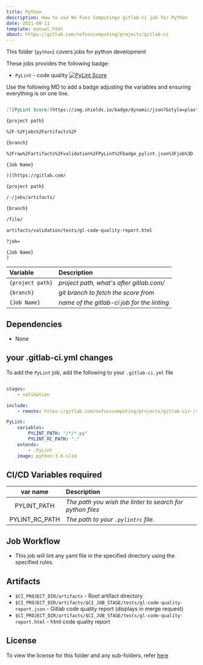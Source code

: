 ```yaml
---
title: Python
description: How to use No Fuss Computings gitlab-ci job for Python
date: 2021-08-11
template: manual.html
about: https://gitlab.com/nofusscomputing/projects/gitlab-ci
---
```



This folder (`python`) covers jobs for python development


These jobs provides the following badge:

- `PyLint` - code quality [![PyLint Score](https://img.shields.io/badge/dynamic/json?&style=plastic&logo=python&label=PyLint%20Score&query=%24.PyLintScore&url=https%3A%2F%2Fgitlab.com%2Fnofusscomputing%2Fprojects%2Fgitlab-ci%2F-%2Fjobs%2Fartifacts%2Fdevelopment%2Fraw%2Fartifacts%2Fvalidation%2FPyLint%2Fbadge_pylint.json%3Fjob%3DPyLint)](https://gitlab.com/nofusscomputing/projects/gitlab-ci/-/jobs/artifacts/development/file/artifacts/validation/tests/gl-code-quality-report.html?job=PyLint)

Use the following MD to add a badge adjusting the variables and ensuring everything is on one line.

``` md

[![PyLint Score](https://img.shields.io/badge/dynamic/json?&style=plastic&logo=python&label=PyLint%20Score&query=%24.PyLintScore&url=https%3A%2F%2Fgitlab.com%2F

{project path}

%2F-%2Fjobs%2Fartifacts%2F

{branch}

%2Fraw%2Fartifacts%2Fvalidation%2FPyLint%2Fbadge_pylint.json%3Fjob%3D

{Job Name}

)](https://gitlab.com/

{project path}

/-/jobs/artifacts/

{branch}

/file/

artifacts/validation/tests/gl-code-quality-report.html

?job=

{Job Name}
)

```

|  Variable  |  Description  |
|:----|:----|
| `{project path}` | *project path, what's after gitlab.com/* |
| `{branch}` | *git branch to fetch the score from* |
| `{Job Name}` | *name of the gitlab-ci job for the linting* |


## Dependencies

- None

## your .gitlab-ci.yml changes
To add the `PyLint` job, add the following to your `.gitlab-ci.yml` file

``` yaml

stages:
    - validation

include:
    - remote: https://gitlab.com/nofusscomputing/projects/gitlab-ci/-/raw/master/python/.gitlab-ci.yml

PyLint:
    variables:
        PYLINT_PATH: "/*/*.py"
        PYLINT_RC_PATH: "."
    extends:
        - .PyLint
    image: python:3.6-slim

```


## CI/CD Variables required

| var name | Description |
|:----:|:----|
| PYLINT_PATH | *The path you wish the linter to search for python files* |
| PYLINT_RC_PATH | *The path to your `.pylintrc` file.* |


## Job Workflow

 - This job will lint any yaml file in the specified directory using the specified rules.


## Artifacts

 - `$CI_PROJECT_DIR/artifacts` - Root artifact directory
 - `$CI_PROJECT_DIR/artifacts/$CI_JOB_STAGE/tests/gl-code-quality-report.json` - Gitlab code quality report (displays in merge request)
 - `$CI_PROJECT_DIR/artifacts/$CI_JOB_STAGE/tests/gl-code-quality-report.html` - html code quality report

## License

To view the license for this folder and any sub-folders, refer [here](https://gitlab.com/nofusscomputing/projects/gitlab-ci)
